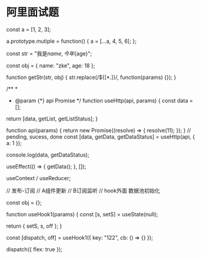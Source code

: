 # 阿里面试题

const a = [1, 2, 3];

a.prototype.mutiple = function() {
  a = [...a, 4, 5, 6];
};

const str = "我是${name}, 今年${age}";

const obj = { name: "zke", age: 18 };

function getStr(str, obj) {
  str.replace(/$\{[*.]}/, function(params) {});
}

/**
 *
 * @param {*} api Promise
 */
function useHttp(api, params) {
  const data = [];

  return [data, getList, getListStatus];
}

function api(params) {
  return new Promise((resolve) => {
    resolve(11);
  });
}
// pending, sucess, done
const [data, getData, getDataStatus] = useHttp(api, { a: 1 });

console.log(data, getDataStatus);

useEffect(() => {
  getData();
}, []);

useContext / useReducer;

// 发布-订阅
// A组件更新
// B订阅监听
// hook外面 数据池初始化

const obj = {};

function useHook1(params) {
  const [s, setS] = useState(null);

  return { setS, s, off };
}

const [dispatch, off] = useHook1({ key: "122", cb: () => {} });

dispatch({ flex: true });
